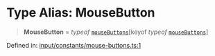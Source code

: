 # Type Alias: MouseButton

> **MouseButton** = *typeof* [`mouseButtons`](../variables/mouseButtons.md)\[keyof *typeof* [`mouseButtons`](../variables/mouseButtons.md)\]

Defined in: [input/constants/mouse-buttons.ts:1](https://github.com/Forge-Game-Engine/Forge/blob/04af294b0d108e7e60d1ae9f40eaa3ca76ca176a/src/input/constants/mouse-buttons.ts#L1)
